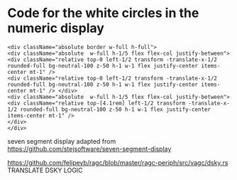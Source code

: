 # Code for the white circles in the numeric display

```
<div className="absolute border w-full h-full">
<div className="absolute  w-full h-1/5 flex flex-col justify-between">
<div className="relative top-0 left-1/2 transform -translate-x-1/2 rounded-full bg-neutral-100 z-50 h-1 w-1 flex justify-center items-center mt-1" />
<div className="relative top-0 left-1/2 transform -translate-x-1/2 rounded-full bg-neutral-100 z-50 h-1 w-1 flex justify-center items-center mt-1" /> </div>
<div className="absolute  w-full h-1/5 flex flex-col justify-between">
<div className="relative top-[4.1rem] left-1/2 transform -translate-x-1/2 rounded-full bg-neutral-100 z-50 h-1 w-1 flex justify-center items-center mt-1" />
</div>
</div>
```

seven segment display adapted from https://github.com/stejsoftware/seven-segment-display

https://github.com/felipevb/ragc/blob/master/ragc-periph/src/vagc/dsky.rs TRANSLATE DSKY LOGIC